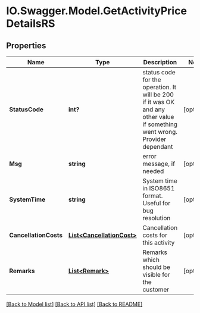# IO.Swagger.Model.GetActivityPriceDetailsRS
## Properties

Name | Type | Description | Notes
------------ | ------------- | ------------- | -------------
**StatusCode** | **int?** | status code for the operation. It will be 200 if it was OK and any other value if something went wrong. Provider dependant | [optional] 
**Msg** | **string** | error message, if needed | [optional] 
**SystemTime** | **string** | System time in ISO8651 format. Useful for bug resolution | [optional] 
**CancellationCosts** | [**List&lt;CancellationCost&gt;**](CancellationCost.md) | Cancellation costs for this activity | [optional] 
**Remarks** | [**List&lt;Remark&gt;**](Remark.md) | Remarks which should be visible for the customer | [optional] 

[[Back to Model list]](../README.md#documentation-for-models) [[Back to API list]](../README.md#documentation-for-api-endpoints) [[Back to README]](../README.md)

